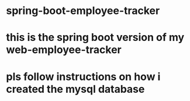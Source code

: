 # spring-boot-employee-tracker
# this is the spring boot version of my web-employee-tracker
# pls follow instructions on how i created the mysql database